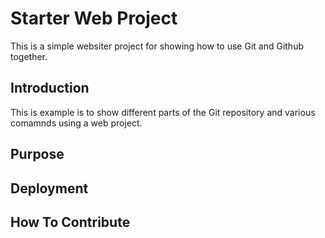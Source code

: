 # Starter Web Project

This is a simple websiter project for 
showing how to use Git and Github together.

## Introduction

This is example is to show different parts
of the Git repository and various comamnds
using a web project.

## Purpose

## Deployment

## How To Contribute
